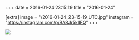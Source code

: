 +++
date = 2016-01-24 23:15:19
title = "2016-01-24"

[extra]
image = "/2016-01-24_23-15-19_UTC.jpg"
instagram = "https://instagram.com/p/BA8Jr5kIIFQ"
+++

<img src="/2016-01-24_23-15-19_UTC.jpg" />
